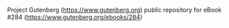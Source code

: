 Project Gutenberg (https://www.gutenberg.org) public repository for eBook #284 (https://www.gutenberg.org/ebooks/284)
